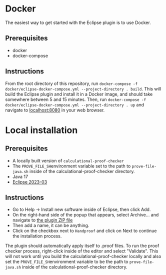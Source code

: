 # Docker

The easiest way to get started with the Eclipse plugin is to use
Docker.

## Prerequisites
- docker
- docker-compose

## Instructions
From the root directory of this repository, run `docker-compose -f
docker/eclipse-docker-compose.yml --project-directory . build`. This
will build the Eclipse plugin and install it in a Docker image, and
should take somewhere between 5 and 15 minutes. Then, run
`docker-compose -f docker/eclipse-docker-compose.yml
--project-directory . up` and navigate to
[localhost:8080](http://localhost:8080/vnc_auto.html) in your web
browser.



# Local installation

## Prerequisites
- A locally built version of `calculational-proof-checker`
- The `PROVE_FILE_SH`environment variable set to the path to
  `prove-file-java.sh` inside of the calculational-proof-checker directory.
- Java 17
- [Eclipse 2023-03](https://download.eclipse.org/eclipse/downloads/drops4/R-4.27-202303020300/)

## Instructions
- Go to Help -> Install new software inside of Eclipse, then click Add. 
- On the right-hand side of the popup that appears, select
  Archive... and navigate to [the plugin ZIP file](../org.neu.acl2.handproof.repository/target/org.neu.acl2.handproof.repository-1.0.0-SNAPSHOT.zip)
- Then add a name, it can be anything.
- Click on the checkbox next to `Handproof` and click on Next to
  continue the installation process.

The plugin should automatically apply itself to .proof files. To run
the proof checker process, right-click inside of the editor and select
"Validate". This will not work until you build the
calculational-proof-checker locally and also set the
`PROVE_FILE_SH`environment variable to be the path to
`prove-file-java.sh` inside of the calculational-proof-checker
directory.
